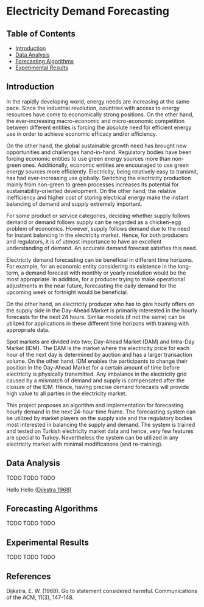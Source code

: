 # Electricity Demand Forecasting

## Table of Contents
* [Introduction](#introduction)
* [Data Analysis](#data-analysis)
* [Forecasting Algorithms](#forecasting-algorithms)
* [Experimental Results](#experimental-results)

## Introduction
In the rapidly developing world, energy needs are increasing at the same pace. Since the industrial revolution, countries with access to energy resources have come to economically strong positions. On the other hand, the ever-increasing macro-economic and micro-economic competition between different entities is forcing the absolute need for efficient energy use in order to achieve economic efficacy and/or efficiency.

On the other hand, the global sustainable growth need has brought new opportunities and challenges hand-in-hand. Regulatory bodies have been forcing economic entities to use green energy sources more than non-green ones. Additionally, economic entities are encouraged to use green energy sources more efficiently.
Electricity, being relatively easy to transmit, has had ever-increasing use globally. Switching the electricity production mainly from non-green to green processes increases its potential for sustainability-oriented development. On the other hand, the relative inefficiency and higher cost of storing electrical energy make the instant balancing of demand and supply extremely important. 

For some product or service categories, deciding whether supply follows demand or demand follows supply can be regarded as a chicken-egg problem of economics. However, supply follows demand due to the need for instant balancing in the electricity market. Hence, for both producers and regulators, it is of utmost importance to have an excellent understanding of demand. An accurate demand forecast satisfies this need.

Electricity demand forecasting can be beneficial in different time horizons. For example, for an economic entity considering its existence in the long-term, a demand forecast with monthly or yearly resolution would be the most appropriate. In addition, for a producer trying to make operational adjustments in the near future, forecasting the daily demand for the upcoming week or fortnight would be beneficial.

On the other hand, an electricity producer who has to give hourly offers on the supply side in the Day-Ahead Market is primarily interested in the hourly forecasts for the next 24 hours. Similar models (if not the same) can be utilized for applications in these different time horizons with training with appropriate data.

Spot markets are divided into two; Day-Ahead Market (DAM) and Intra-Day Market (IDM). The DAM is the market where the electricity price for each hour of the next day is determined by auction and has a larger transaction volume. On the other hand, IDM enables the participants to change their position in the Day-Ahead Market for a certain amount of time before electricity is physically transmitted. Any imbalance in the electricity grid caused by a mismatch of demand and supply is compensated after the closure of the IDM. Hence, having precise demand forecasts will provide high value to all parties in the electricity market.

This project proposes an algorithm and implementation for forecasting hourly demand in the next 24-hour time frame. The forecasting system can be utilized by market players on the supply side and the regulatory bodies most interested in balancing the supply and demand. The system is trained and tested on Turkish electricity market data and hence, very few features are special to Turkey. Nevertheless the system can be utilized in any electricity market with minimal modifications (and re-training).

## Data Analysis

TODO TODO TODO

Hello Hello [(Dijkstra 1968)](#dijkstra-1968)


## Forecasting Algorithms

TODO TODO TODO

## Experimental Results

TODO TODO TODO

## References

<a id="dijkstra-1968"></a> 
Dijkstra, E. W. (1968). 
Go to statement considered harmful. 
Communications of the ACM, 11(3), 147-148.
